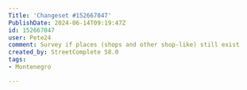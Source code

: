 ```yaml
---
Title: 'Changeset #152667047'
PublishDate: 2024-06-14T09:19:47Z
id: 152667047
user: Pete24
comment: Survey if places (shops and other shop-like) still exist
created_by: StreetComplete 58.0
tags:
- Montenegro

---
```

